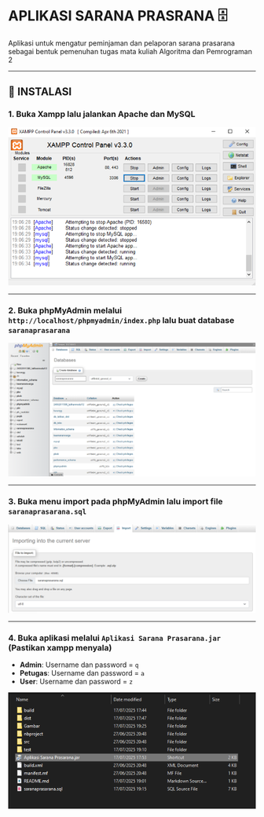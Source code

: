 # APLIKASI SARANA PRASRANA 🗄️
Aplikasi untuk mengatur peminjaman dan pelaporan sarana prasarana sebagai bentuk pemenuhan tugas mata kuliah Algoritma dan Pemrograman 2

----

## 🔧 INSTALASI
### 1. Buka Xampp lalu jalankan Apache dan MySQL
![XAMPP](Gambar/Xampp.png)

---

### 2. Buka phpMyAdmin melalui `http://localhost/phpmyadmin/index.php` lalu buat database `saranaprasarana`
![Membuat Database saranaprasarana](Gambar/BuatDatabase.png)

---

### 3. Buka menu import pada phpMyAdmin lalu import file `saranaprasarana.sql`
![Membuat Database saranaprasarana](Gambar/import.png)

---

### 4. Buka aplikasi melalui `Aplikasi Sarana Prasarana.jar` (Pastikan xampp menyala)
-   **Admin**: Username dan password = `q`
-   **Petugas**: Username dan password = `a`
-   **User**: Username dan password = `z`

![Membuat Database saranaprasarana](Gambar/AplikasiSarPra.png)
